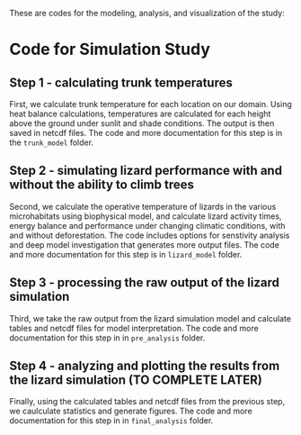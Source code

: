 These are codes for the modeling, analysis, and visualization of the study: 

# Code for Simulation Study

## Step 1 - calculating trunk temperatures
First, we calculate trunk temperature for each location on our domain. Using heat balance calculations, temperatures are calculated for each height above the ground under sunlit and shade conditions. The output is then saved in netcdf files. The code and more documentation for this step is in the `trunk_model` folder.

## Step 2 - simulating lizard performance with and without the ability to climb trees
Second, we calculate the operative temperature of lizards in the various microhabitats using biophysical model, and calculate lizard activity times, energy balance and performance under changing climatic conditions, with and without deforestation. The code includes options for senstivity analysis and deep model investigation that generates more output files. The code and more documentation for this step is in `lizard_model` folder.

## Step 3 - processing the raw output of the lizard simulation 
Third, we take the raw output from the lizard simulation model and calculate tables and netcdf files for model interpretation. The code and more documentation for this step in in `pre_analysis` folder.

## Step 4 - analyzing and plotting the results from the lizard simulation (TO COMPLETE LATER)
Finally, using the calculated tables and netcdf files from the previous step, we caulculate statistics and generate figures. The code and more documentation for this step in in `final_analysis` folder.
